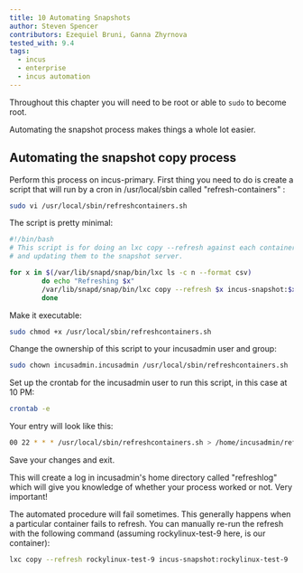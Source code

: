 ```yaml
---
title: 10 Automating Snapshots
author: Steven Spencer
contributors: Ezequiel Bruni, Ganna Zhyrnova
tested_with: 9.4
tags:
  - incus
  - enterprise
  - incus automation
---
```


Throughout this chapter you will need to be root or able to `sudo` to become root.

Automating the snapshot process makes things a whole lot easier.

## Automating the snapshot copy process

Perform this process on incus-primary. First thing you need to do is create a script that will run by a cron in /usr/local/sbin called "refresh-containers" :

```bash
sudo vi /usr/local/sbin/refreshcontainers.sh
```

The script is pretty minimal:

```bash
#!/bin/bash
# This script is for doing an lxc copy --refresh against each container, copying
# and updating them to the snapshot server.

for x in $(/var/lib/snapd/snap/bin/lxc ls -c n --format csv)
        do echo "Refreshing $x"
        /var/lib/snapd/snap/bin/lxc copy --refresh $x incus-snapshot:$x
        done

```

 Make it executable:

```bash
sudo chmod +x /usr/local/sbin/refreshcontainers.sh
```

Change the ownership of this script to your incusadmin user and group:

```bash
sudo chown incusadmin.incusadmin /usr/local/sbin/refreshcontainers.sh
```

Set up the crontab for the incusadmin user to run this script, in this case at 10 PM:

```bash
crontab -e
```

Your entry will look like this:

```bash
00 22 * * * /usr/local/sbin/refreshcontainers.sh > /home/incusadmin/refreshlog 2>&1
```

Save your changes and exit.

This will create a log in incusadmin's home directory called "refreshlog" which will give you knowledge of whether your process worked or not. Very important!

The automated procedure will fail sometimes. This generally happens when a particular container fails to refresh. You can manually re-run the refresh with the following command (assuming rockylinux-test-9 here, is our container):

```bash
lxc copy --refresh rockylinux-test-9 incus-snapshot:rockylinux-test-9
```
